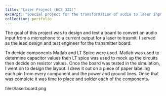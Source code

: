 ```yaml
---
title: "Laser Project (ECE 322)"
excerpt: "Special project for the transformation of audio to laser input current" #"Short description of portfolio item number 1<br/><img src='/images/500x300.png'>"
collection: portfolio
---
```


The goal of this project was to design and test a board to convert an audio input from a microphone to a current output for a laser to trasmit. I served as the lead design and test engineer for the transmitter board.

To decide components Matlab and LT Spice were used. Matlab was used to determine capacitor values then LT spice was used to mock up the circuits then decide on resistor values. Once the board was tested in the simulation, I went on to design the layout. I drew it out on a piece of paper labeling each pin from every component and the power and ground lines. Once that was complete it was time to place and solder each of the components.


files/laserboard.png
